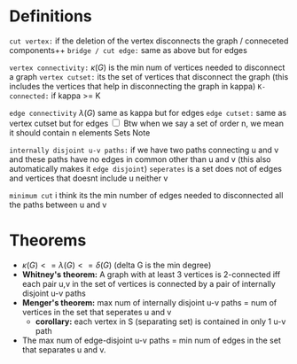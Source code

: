 # Definitions
`cut vertex:` if the deletion of the vertex disconnects the graph / conneceted components++
`bridge / cut edge:` same as above but for edges

`vertex connectivity:` $\kappa(G)$ is the min num of vertices needed to disconnect a graph
`vertex cutset:` its the set of vertices that disconnect the graph (this includes the vertices that help in disconnecting the graph in kappa)
`K-connected:` if kappa >= K

`edge connectivity` $\lambda(G)$ same as kappa but for edges
`edge cutset:` same as vertex cutset but for edges
<label class="ob-comment" title="" style="">  <input type="checkbox"> <span style=""> Btw when we say a set of order n, we mean it should contain n elements </span>Sets Note</label>

`internally disjoint u-v paths:` if we have two paths connecting u and v and these paths have no edges in common other than u and v (this also automatically makes it `edge disjoint`)
`seperates` is a set does not of edges and vertices that doesnt include u neither v

`minimum cut` i think its the min number of edges needed to disconnected all the paths between u and v

# Theorems
- $\kappa(G) <= \lambda(G) <= \delta(G)$ (delta G is the min degree)
- **Whitney's theorem:** A graph with at least 3 vertices is 2-connected iff each pair u,v in the set of vertices is connected by a pair of internally disjoint u-v paths
- **Menger's theorem:** max num of internally disjoint u-v paths = num of vertices in the set that seperates  u and v
	- **corollary:** each vertex in S (separating set) is contained in only 1 u-v path
- The max num of edge-disjoint u-v paths = min num of edges in the set that separates u and v.

